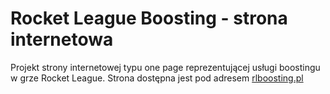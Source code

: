 # Rocket League Boosting - strona internetowa

Projekt strony internetowej typu one page reprezentującej usługi boostingu w grze Rocket League. Strona dostępna jest pod adresem [rlboosting.pl](https://rlboosting.pl)